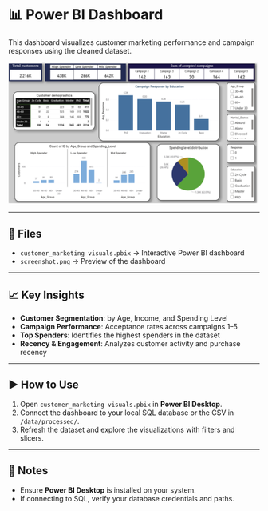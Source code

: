 # 📊 Power BI Dashboard

This dashboard visualizes customer marketing performance and campaign responses using the cleaned dataset.

![Power BI Dashboard](screenshot.png)

---

## 📂 Files
- `customer_marketing visuals.pbix` → Interactive Power BI dashboard  
- `screenshot.png` → Preview of the dashboard

---

## 📈 Key Insights
- **Customer Segmentation**: by Age, Income, and Spending Level  
- **Campaign Performance**: Acceptance rates across campaigns 1–5  
- **Top Spenders**: Identifies the highest spenders in the dataset  
- **Recency & Engagement**: Analyzes customer activity and purchase recency  

---


## ▶️ How to Use
1. Open `customer_marketing visuals.pbix` in **Power BI Desktop**.  
2. Connect the dashboard to your local SQL database or the CSV in `/data/processed/`.  
3. Refresh the dataset and explore the visualizations with filters and slicers.  

---

## 📌 Notes
- Ensure **Power BI Desktop** is installed on your system.  
- If connecting to SQL, verify your database credentials and paths.  

